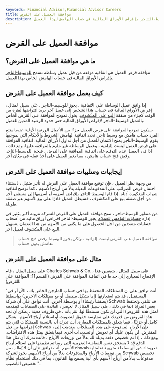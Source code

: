 ```yaml
---
keywords: Financial Advisor,Financial Advisor Careers
title: موافقة العميل على القرض
description: موافقة العميل على القرض هي اتفاقية موقعة من قبل عميل الوساطة تسمح للوسيط-التاجر بإقراض الأوراق المالية في حساب الهامش لهذا العميل.
---
```


# موافقة العميل على القرض
## ما هي موافقة العميل على القرض؟

موافقة قرض العميل هي اتفاقية موقعة من قبل عميل وساطة تسمح [للوسيط-التاجر](/broker-dealer) بإقراض الأوراق المالية في حساب الهامش الخاص بهذا العميل.

## كيف يعمل موافقة العميل على القرض

إذا وافق عميل الوساطة على الاتفاقية ، يجوز للوسيط-التاجر ، على سبيل المثال ، إقراض الأوراق المالية في حساب هذا الشخص إلى عميل آخر يريد اقتراضها لفترة من الوقت كجزء من صفقة [البيع على المكشوف](/shortselling). يخول نموذج الموافقة على القرض الخاص بالعميل الوسيط-التاجر لإقراض الأوراق المالية حتى حدود الرصيد المدين للعميل.

سيكون نموذج الموافقة على قرض العميل جزءًا من الأعمال الورقية الأولية عندما يفتح الفرد حساب هامش مع وسيط تاجر. تحدد اتفاقية الهامش الشروط والأحكام التي بموجبها يقوم الوسيط-التاجر بمنح الائتمان للعميل من أجل تداول الأوراق المالية. اتفاقية الموافقة على قرض العميل ليست إلزامية ، وعميل الوساطة غير ملزم بالموافقة عليها. ومع ذلك ، إذا قرر العميل عدم التوقيع على اتفاقية الموافقة على القرض ، فيجوز للوسيط-التاجر رفض فتح حساب هامش ، مما يجبر العميل على أخذ عمله في مكان آخر.

## إيجابيات وسلبيات موافقة العميل على القرض

من وجهة نظر العميل ، فإن توقيع موافقة العميل على القرض له تأثير ضئيل ، باستثناء احتمال فرض الضرائب على المدفوعات البديلة بدلاً من أرباح الأسهم ، كما توضح اتفاقية شواب المذكورة أدناه. إذا قام الوسيط-التاجر بإقراض أسهمه أو أسهمها إلى مستثمر آخر من أجل صفقة بيع على المكشوف ، فسيظل العميل قادرًا على بيع الأسهم عبر صفقة [طويلة](/long).

من منظور الوسيط-تاجر ، تمنح موافقة العميل على القرض للشركة مرونة أكبر بكثير في إدارة [حسابات الهامش للعملاء.](/marginaccount) يجوز للوسيط-التاجر اقتراض أوراق مالية من أصحاب حسابات متعددين من أجل الحصول على ما يكفي من الأسهم من هذا الضمان لتسهيل البيع على المكشوف لعميل آخر.

> موافقة العميل على القرض ليست إلزامية ، ولكن يجوز للوسيط رفض فتح حساب هامش بدون حساب.

>

## مثال على موافقة العميل على القرض

على سبيل المثال ، قام Charles Schwab & Co. ، على سبيل المثال ، بتضمين هذا الإفصاح المعياري إلى حد ما في اتفاقية الموافقة على القرض (القسم 11: الموافقة على القرض):

"أنت توافق على أن الممتلكات المحتفظ بها في حساب المارجن الخاص بك ، الآن أو في المستقبل ، قد يتم استعارتها (إما بشكل منفصل أو مع ممتلكات الآخرين) بواسطتنا (بصفتنا رئيسًا) أو بواسطة آخرين. أنت توافق على أن شركة Schwab قد تتلقى وتحتفظ بعض المزايا (بما في ذلك ، على سبيل المثال لا الحصر ، الفائدة على الضمانات المقدمة لمثل هذه القروض) التي لن تكون مستحقًا لها. تقر بأنه ، في ظروف معينة ، يمكن أن تحد هذه القروض من قدرتك على ممارسة حقوق التصويت أو استلام أرباح الأسهم ، بشكل كامل أو جزئيًا ، فيما يتعلق بالممتلكات المعارة. أنت تدرك أنه بالنسبة للممتلكات التي يتم إقراضها من قبل Schwab ، فإن الأرباح المدفوعة على هذه الممتلكات ستذهب إلى المقترض. لن يكون عليك أي تعويض أو تسديدات أخرى فيما يتعلق بمثل هذه الاقتراضات. ومع ذلك ، إذا تم تخصيص دفعة بديلة لك بدلاً من توزيعات الأرباح ، فأنت تدرك أن مثل هذا الدفع قد لا يستحق نفس المعاملة الضريبية التي ربما تم تطبيقها على استلام أرباح الأسهم. أنت توافق على أن لا يُطلب من chwab تعويضك عن أي معاملة ضريبية تفاضلية بين توزيعات الأرباح والمدفوعات بدلاً من أرباح الأسهم. يجوز لشركة Schwab تخصيص مدفوعات بدلاً من أرباح الأسهم بأي آلية يسمح بها القانون ، بما في ذلك استخدام نظام تخصيص اليانصيب ".

